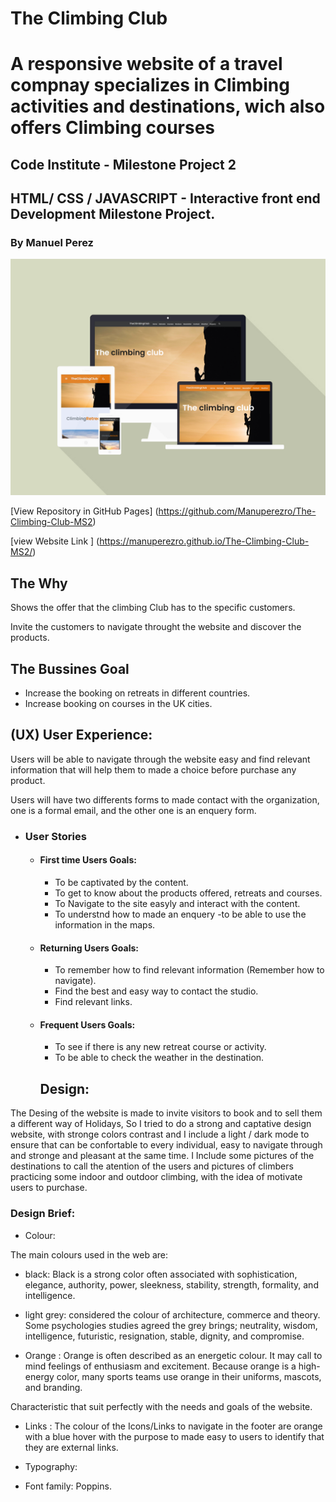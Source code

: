 # The Climbing Club 

# A responsive website of a travel compnay specializes in Climbing activities and destinations, wich also offers Climbing courses 

## Code Institute - Milestone Project 2

## HTML/ CSS / JAVASCRIPT - Interactive front end Development Milestone Project.

### By Manuel Perez

![Mockup](assets/images/flat-devices-mockup.png "Mockup")

[View Repository in GitHub Pages] (https://github.com/Manuperezro/The-Climbing-Club-MS2)


[view Website Link ] (https://manuperezro.github.io/The-Climbing-Club-MS2/)

## The Why

Shows the offer that the climbing Club has to the specific customers.

Invite the customers to navigate throught the website and discover the products.

## The Bussines Goal

+ Increase the booking on retreats in different countries.  
+ Increase booking on courses in the UK cities.

## (UX) User Experience: 

Users will be able to navigate through the website easy and find relevant information that will help them to made a choice before purchase any product.

Users will have two differents forms to made contact with the organization, one is a formal email, and the other one is an enquery form.  

- ### User Stories

  - #### First time Users Goals:
     - To be captivated by the content.
     - To get to know about the products offered, retreats and courses.
     - To Navigate to the site easyly and interact with the content.
     - To understnd how to made an enquery 
      -to be able to use the information in the maps. 
  - #### Returning Users Goals:
     - To remember how to find relevant information 
     (Remember how to navigate).
     - Find the best and easy way to contact the studio.
     - Find relevant links.
  - #### Frequent Users Goals:
     - To see if there is any new retreat course or activity.
     - To be able to check the weather in the destination.
    
    ## Design:

The Desing of the website is made to invite visitors to book and to sell them a different way of Holidays,
So I tried to do a strong and captative design website,  with stronge colors contrast and I include a light / dark mode to ensure that can be confortable to every individual, 
easy to navigate through and stronge and pleasant at the same time. 
I Include some pictures of the destinations to call the atention of the users and  pictures of climbers practicing some indoor and outdoor climbing, with the idea of motivate users to purchase.

### Design Brief:

+ Colour:

The main colours used in the web are: 

- black: Black is a strong color often associated with sophistication, elegance, authority, power, sleekness, stability, strength, formality, and intelligence.

- light grey: considered the colour of architecture, commerce and theory. Some psychologies studies agreed the grey brings; neutrality, wisdom, intelligence, futuristic, resignation, stable, dignity, and compromise.

- Orange :  Orange is often described as an energetic colour. It may call to mind feelings of enthusiasm and excitement. Because orange is a high-energy color, many sports teams use orange in their uniforms, mascots, and branding.

Characteristic that suit perfectly with the needs and goals of the website.

- Links : The colour of the Icons/Links to navigate in the footer are orange with a blue hover with the purpose to made easy to users to identify that they are external links.

+ Typography:

- Font family: Poppins.


